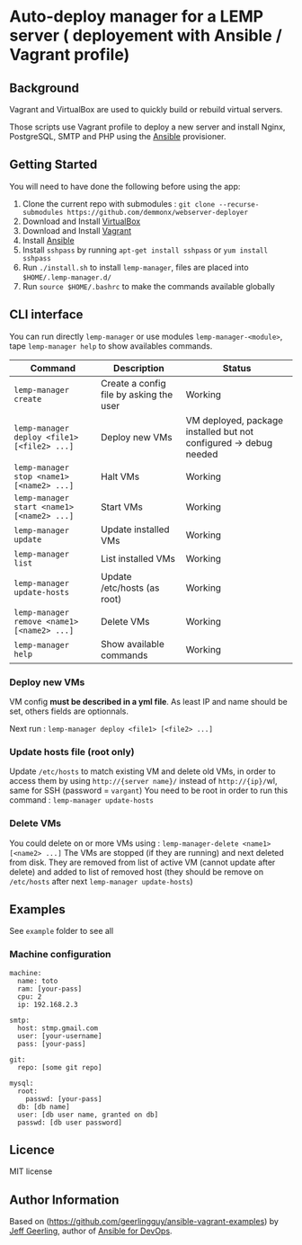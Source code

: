 # Auto-deploy manager for a LEMP server ( deployement with Ansible / Vagrant profile)

## Background

Vagrant and VirtualBox are used to quickly build or rebuild virtual servers.

Those scripts use Vagrant profile to deploy a new server and install Nginx, PostgreSQL, SMTP and PHP using the [Ansible](http://www.ansible.com/) provisioner.

## Getting Started

You will need to have done the following before using the app:
  1. Clone the current repo with submodules : `git clone --recurse-submodules https://github.com/demmonx/webserver-deployer`
  2. Download and Install [VirtualBox](https://www.virtualbox.org/wiki/Downloads)
  3. Download and Install [Vagrant](https://www.vagrantup.com/downloads.html)
  4. Install [Ansible](http://docs.ansible.com/ansible/latest/intro_installation.html)
  5. Install  `sshpass` by running  `apt-get install sshpass` or  `yum install sshpass`
  6. Run `./install.sh` to install `lemp-manager`, files are placed into `$HOME/.lemp-manager.d/`
  7. Run `source $HOME/.bashrc` to make the commands available globally

## CLI interface

You can run directly `lemp-manager` or use modules `lemp-manager-<module>`, tape `lemp-manager help` to show availables commands.

| Command | Description | Status
| --- | --- | --- |
| `lemp-manager create` | Create a config file by asking the user | Working
| `lemp-manager deploy <file1> [<file2> ...]` | Deploy new VMs | VM deployed, package installed but not configured -> debug needed
| `lemp-manager stop <name1> [<name2> ...]` | Halt VMs | Working
| `lemp-manager start <name1> [<name2> ...]` | Start VMs | Working
| `lemp-manager update` | Update installed VMs | Working
| `lemp-manager list` | List installed VMs | Working
| `lemp-manager update-hosts` | Update /etc/hosts (as root) | Working
| `lemp-manager remove <name1> [<name2> ...]` | Delete VMs | Working
| `lemp-manager help` | Show available commands | Working

### Deploy new VMs
VM config **must be described in a yml file**. As least IP and name should be set, others fields are optionnals. 

Next run : `lemp-manager deploy <file1> [<file2> ...]`

### Update hosts file (root only)
Update `/etc/hosts` to match existing VM and delete old VMs, in order to access them by using `http://{server name}/` instead of `http://{ip}/`wl, same for SSH (password = `vargant`)
You need to be root in order to run this command : 
`lemp-manager update-hosts`

### Delete VMs 
You could delete on or more VMs using : 
`lemp-manager-delete <name1> [<name2> ...]`
The VMs are stopped (if they are running) and next deleted from disk. They are removed from list of active VM (cannot update after delete) and added to list of removed host (they should be remove on `/etc/hosts` after next `lemp-manager update-hosts`)

## Examples
See `example` folder to see all
### Machine configuration
```
machine:
  name: toto
  ram: [your-pass]
  cpu: 2 
  ip: 192.168.2.3

smtp:
  host: stmp.gmail.com
  user: [your-username]
  pass: [your-pass]

git:
  repo: [some git repo]

mysql:
  root:
    passwd: [your-pass]
  db: [db name]
  user: [db user name, granted on db]
  passwd: [db user password]
```

## Licence
MIT license

## Author Information

Based on (https://github.com/geerlingguy/ansible-vagrant-examples) by [Jeff Geerling](https://www.jeffgeerling.com/), author of [Ansible for DevOps](https://www.ansiblefordevops.com/).
